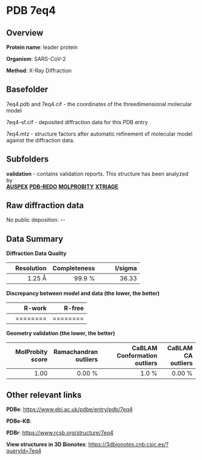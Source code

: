 # PDB 7eq4

## Overview

**Protein name**: leader protein

**Organism**: SARS-CoV-2

**Method**: X-Ray Diffraction



## Basefolder

7eq4.pdb and 7eq4.cif - the coordinates of the threedimensional molecular model

7eq4-sf.cif - deposited diffraction data for this PDB entry

7eq4.mtz - structure factors after automatic refinement of molecular model against the diffraction data.

## Subfolders





**validation** - contains validation reports. This structure has been analyzed by <br>[**AUSPEX**](https://github.com/thorn-lab/coronavirus_structural_task_force/tree/master/pdb/leader_protein/SARS-CoV-2/7eq4/validation/auspex) [**PDB-REDO**](https://github.com/thorn-lab/coronavirus_structural_task_force/tree/master/pdb/leader_protein/SARS-CoV-2/7eq4/validation/pdb-redo) [**MOLPROBITY**](https://github.com/thorn-lab/coronavirus_structural_task_force/tree/master/pdb/leader_protein/SARS-CoV-2/7eq4/validation/molprobity) [**XTRIAGE**](https://github.com/thorn-lab/coronavirus_structural_task_force/blob/master/pdb/leader_protein/SARS-CoV-2/7eq4/validation/Xtriage_output.log)   



## Raw diffraction data

No public deposition. --<br> 

## Data Summary
**Diffraction Data Quality**

|   | Resolution | Completeness| I/sigma |
|---|-------------:|----------------:|--------------:|
|   |1.25 Å|99.9  %|<img width=50/>36.33|

**Discrepancy between model and data (the lower, the better)**

|   | **R-work**| **R-free**   
|---|-------------:|----------------:|           
||========|========|

**Geometry validation (the lower, the better)**

|   |**MolProbity<br>score**| **Ramachandran<br>outliers** | **CaBLAM<br>Conformation outliers** | **CaBLAM<br>CA outliers** |
|---|-------------:|----------------:|----------------:|----------------:|
||  1.00|  0.00 %|1.0 %|0.00 %|

 

 



## Other relevant links 
**PDBe**:  https://www.ebi.ac.uk/pdbe/entry/pdb/7eq4

**PDBe-KB**:  
 
**PDBr**: https://www.rcsb.org/structure/7eq4 

**View structures in 3D Bionotes**: https://3dbionotes.cnb.csic.es/?queryId=7eq4

